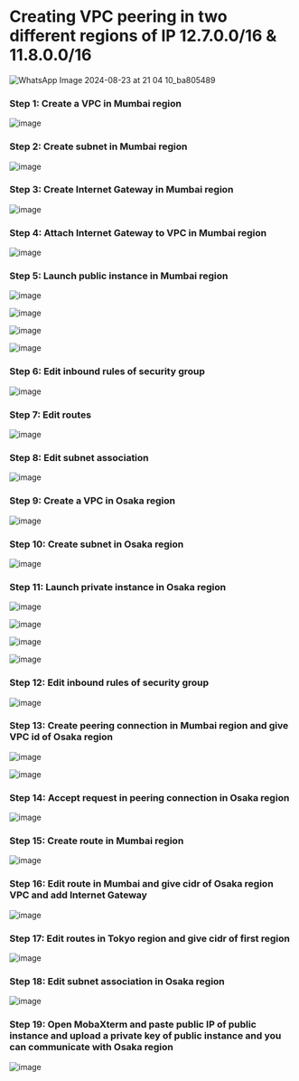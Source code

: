 <h1>Creating VPC peering in two different regions of IP 12.7.0.0/16 & 11.8.0.0/16</h1>

![WhatsApp Image 2024-08-23 at 21 04 10_ba805489](https://github.com/user-attachments/assets/42f86486-4a05-4c6f-860e-ef8c553c648c)

<h3>Step 1: Create a VPC in Mumbai region </h3>

![image](https://github.com/user-attachments/assets/342d56c0-82c6-42ef-9bb4-8527fba3b086)

<h3>Step 2: Create subnet in Mumbai region </h3>

![image](https://github.com/user-attachments/assets/6035b2d3-d5d9-48a0-aff8-a45124a1a5bf)

<h3>Step 3: Create Internet Gateway in Mumbai region</h3>

![image](https://github.com/user-attachments/assets/8bafa048-b1d2-4052-a9e2-1547d4f90a0f)

<h3>Step 4: Attach Internet Gateway to VPC in Mumbai region</h3>

![image](https://github.com/user-attachments/assets/7c9b6e40-0e1b-421d-8c28-c3ada351f9c8)

<h3>Step 5: Launch public instance in Mumbai region</h3>

![image](https://github.com/user-attachments/assets/5e76ff4b-4625-415d-8434-458be01dbb59)

![image](https://github.com/user-attachments/assets/10844f8a-c795-491a-ad2a-3e20a4e3b818)

![image](https://github.com/user-attachments/assets/4a6914b2-6468-4db8-bb4e-bb2852449fad)

![image](https://github.com/user-attachments/assets/8340ee1c-0ada-4c6f-9688-7efbc10a8704)

<h3>Step 6: Edit inbound rules of security group</h3>

![image](https://github.com/user-attachments/assets/1ccdbdc8-ce49-414f-84a2-d5bc205074ae)

<h3>Step 7: Edit routes </h3>

![image](https://github.com/user-attachments/assets/7821de4c-494c-4038-941c-c4bef52580a6)

<h3>Step 8: Edit subnet association </h3>

![image](https://github.com/user-attachments/assets/b410932c-8585-4728-a3d2-8a6d4941662f)

<h3>Step 9: Create a VPC in Osaka region</h3>

![image](https://github.com/user-attachments/assets/226b1385-6ca7-433b-97c4-603805fa35b2)

<h3>Step 10: Create subnet in Osaka region</h3>

![image](https://github.com/user-attachments/assets/19c2caf2-46eb-48bb-ae1a-08ffb014c112)

<h3>Step 11: Launch private instance in Osaka region</h3>

![image](https://github.com/user-attachments/assets/b28a0253-0392-41f0-a71a-8eeb13c1f75b)

![image](https://github.com/user-attachments/assets/398fd32f-6734-479f-9ee4-0ab8f672dddc)

![image](https://github.com/user-attachments/assets/4d293296-eedc-4e66-9272-99ffa6bcfba6)

![image](https://github.com/user-attachments/assets/4eba5967-224d-42eb-a045-a14905af2698)

<h3>Step 12: Edit inbound rules of security group</h3>

![image](https://github.com/user-attachments/assets/1921d671-c899-4247-96b3-ab41d10dd0c3)

<h3>Step 13: Create peering connection in Mumbai region and give VPC id of Osaka region</h3>

![image](https://github.com/user-attachments/assets/72d9d20f-2c61-4941-ae8b-160e5c214c24)

![image](https://github.com/user-attachments/assets/d849e116-58fc-4158-95a3-c493bd8c6559)

<h3>Step 14: Accept request in peering connection in Osaka region</h3>

![image](https://github.com/user-attachments/assets/f21963f2-19fc-4994-a1c4-811641528218)

<h3>Step 15: Create route in Mumbai region</h3>

![image](https://github.com/user-attachments/assets/03b6560b-dce9-48d5-865d-eee5b6fbead2)

<h3>Step 16: Edit route in Mumbai and give cidr of Osaka region VPC and add Internet Gateway</h3>

![image](https://github.com/user-attachments/assets/5819454b-fe6e-43eb-b2d7-660f39105f69)

<h3>Step 17: Edit routes in Tokyo region and give cidr of first region</h3>

![image](https://github.com/user-attachments/assets/92ccee0b-e9e9-4dac-b33e-8d534e3e90c7)

<h3>Step 18: Edit subnet association in Osaka region</h3>

![image](https://github.com/user-attachments/assets/745a12f8-397c-4ba2-b6b5-c9a6b5c5477b)

<h3>Step 19: Open MobaXterm and paste public IP of public instance and upload a private key of public instance and you can communicate with Osaka region</h3>

![image](https://github.com/user-attachments/assets/28aa3343-3551-4b47-bc86-7bc6dac7f3ff)
